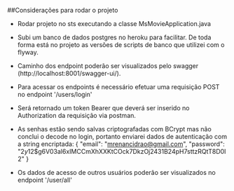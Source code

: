 ##Considerações para rodar o projeto

- Rodar projeto no sts executando a classe MsMovieApplication.java

- Subi um banco de dados postgres no heroku para facilitar. De toda forma está no projeto as versões de scripts de banco que utilizei com o flyway.

- Caminho dos endpoint poderão ser visualizados pelo swagger (http://localhost:8001/swagger-ui/).

- Para acessar os endpoints é necessário efetuar uma requisição POST no endpoint '/users/login'

- Será retornado um token Bearer que deverá ser inserido no Authorization da requisição via postman.

- As senhas estão sendo salvas criptografadas com BCrypt mas não conclui o decode no login, portanto enviarei dados de 
autenticação com a string encriptada:
	{
	  "email": "mrenancidrao@gmail.com",
	  "password": "$2y$12$g6V03al6xIMCCmXhXXKtCOck7DkzOj2431B24pH7sttzRQtT8D0I2"
	}

- Os dados de acesso de outros usuários poderão ser visualizados no endpoint '/user/all'

